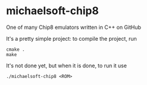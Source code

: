 # michaelsoft-chip8
One of many Chip8 emulators written in C++ on GitHub

It's a pretty simple project: to compile the project, run 
```
cmake .
make
```

It's not done yet, but when it is done, to run it use
```
./michaelsoft-chip8 <ROM>
```
